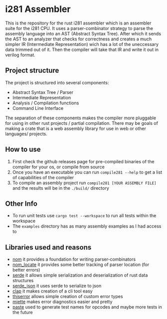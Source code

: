 # i281 Assembler
This is the repository for the rust i281 assembler which is an assembler suite for the i281 CPU.
It uses a parser-combinator strategy to parse the assembly language into an AST (Abstract Syntax Tree).
After which it sends the AST to an analyzer that checks for correctness and creates a much simpler IR (Intermediate Representation)
wich has a lot of the uneccessary data trimmed out of it. Then the compiler will take that IR and write it out in verilog format.

## Project structure
The project is structured into several components:
- Abstract Syntax Tree / Parser
- Intermediate Representation
- Analysis / Compilation functions
- Command Line Interface

The separation of these components makes the compiler more pluggable for using in other rust projects / partial compilation.
There may be goals of making a crate that is a web assembly library for use in web or other languages/ projects.


## How to use
1. First check the github releases page for pre-compiled binaries of the compiler for your os, or compile from source
2. Once you have an executable you can run `compile281 --help` to get a list of capabilities of the compiler
3. To compile an assembly project run `compile281 [YOUR ASSEMBLY FILE]` and the results will be in the `./build/` directory


## Other Info
- To run unit tests use `cargo test --workspace` to run all tests within the workspace
- The `examples` directory has as many assembly examples as I had access to

## Libraries used and reasons
- [nom](https://github.com/Geal/nom) it provides a foundation for writing parser-combinators
- [nom_locate](https://github.com/fflorent/nom_locate) it provides some better tracking of parser location (for better errors)
- [serde](https://github.com/serde-rs/serde) it allows simple serialization and deserialization of rust data structures
- [serde_json](https://github.com/serde-rs/json) it uses serde to serialize to json
- [clap](https://docs.rs/clap/latest/clap/) it makes creation of a cli tool easy
- [thiserror](https://github.com/dtolnay/thiserror) allows simple creation of custom error types
- [miette](https://docs.rs/miette/latest/miette/) makes error diagnostics easier and pretty
- [paste](https://github.com/dtolnay/paste) used to generate test names for opcodes and maybe more tests in the future
